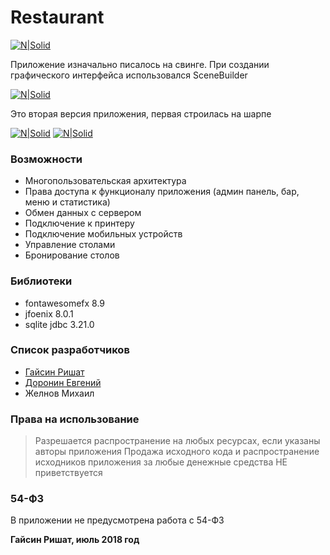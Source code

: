 # Restaurant

[![N|Solid](https://pp.userapi.com/c840622/v840622787/662a5/nuJB5dCPpng.jpg)](https://github.com/rishat7c)

 Приложение изначально писалось на свинге.
 При создании графического интерфейса использовался SceneBuilder 
 
 [![N|Solid](https://pp.userapi.com/c840523/v840523674/7412d/T6KufSbX0Ko.jpg)](https://github.com/rishat7c)
 
 Это вторая версия приложения, первая строилась на шарпе

 [![N|Solid](https://pp.userapi.com/c824700/v824700787/eeef4/-5jW2b7VyJM.jpg)](https://github.com/rishat7c)
 [![N|Solid](https://pp.userapi.com/c824700/v824700787/eeefe/wNL_gxScuWQ.jpg)](https://github.com/rishat7c)

### Возможности

  - Многопользовательская архитектура
  - Права доступа к функционалу приложения (админ панель, бар, меню и статистика)
  - Обмен данных с сервером
  - Подключение к принтеру
  - Подключение мобильных устройств
  - Управление столами
  - Бронирование столов

### Библиотеки
  - fontawesomefx 8.9
  - jfoenix 8.0.1
  - sqlite jdbc 3.21.0

### Список разработчиков
  - [Гайсин Ришат](https://github.com/rishat7c)
  - [Доронин Евгений](https://github.com/AwesomeObserver)
  - Желнов Михаил

### Права на использование
> Разрешается распространение на любых ресурсах, если указаны авторы приложения 
> Продажа исходного кода и распространение исходников приложения за любые денежные средства НЕ приветствуется

### 54-ФЗ

В приложении не предусмотрена работа с 54-ФЗ

**Гайсин Ришат, июль 2018 год**